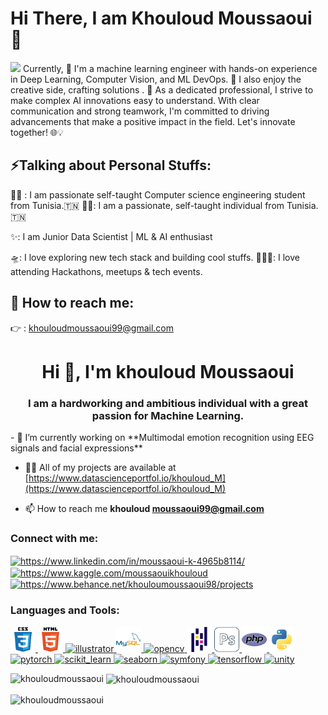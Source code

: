 <h1> Hi There, I am Khouloud Moussaoui 💫 </h1>
</h1>

<img src="https://i.pinimg.com/originals/02/49/ef/0249efe4cc8e3c20094fc2d20aa58912.gif" width="500px">
Currently, 🤖 I'm a machine learning engineer with hands-on experience in Deep Learning, Computer Vision, and ML DevOps. 🚀 I also enjoy the creative side, crafting solutions . 🤯 As a dedicated professional, I strive to make complex AI innovations easy to understand. With clear communication and strong teamwork, I'm committed to driving advancements that make a positive impact in the field. Let's innovate together! 🌐💡

## ⚡️Talking about Personal Stuffs:

👩‍💻 : I am passionate self-taught Computer science engineering student from Tunisia.🇹🇳
👩‍💻: I am a passionate, self-taught individual from Tunisia.🇹🇳

✨: I am Junior Data Scientist | ML & AI enthusiast

🛸: I love exploring new tech stack and building cool stuffs.
🙋🏼‍♀️: I love attending Hackathons, meetups & tech events.

## 💌 How to reach me:
👉 : khouloudmoussaoui99@gmail.com




<h1 align="center">Hi 👋, I'm khouloud Moussaoui</h1>
<h3 align="center">I am a hardworking and ambitious individual with a great passion for Machine Learning.</h3>
- 🔭 I’m currently working on **Multimodal emotion recognition using EEG signals and facial expressions**

- 👨‍💻 All of my projects are available at [https://www.datascienceportfol.io/khouloud_M](https://www.datascienceportfol.io/khouloud_M)

- 📫 How to reach me **khouloud moussaoui99@gmail.com**

<h3 align="left">Connect with me:</h3>
<p align="left">
<a href="https://linkedin.com/in/https://www.linkedin.com/in/moussaoui-k-4965b8114/" target="blank"><img align="center" src="https://raw.githubusercontent.com/rahuldkjain/github-profile-readme-generator/master/src/images/icons/Social/linked-in-alt.svg" alt="https://www.linkedin.com/in/moussaoui-k-4965b8114/" height="30" width="40" /></a>
<a href="https://kaggle.com/https://www.kaggle.com/moussaouikhouloud" target="blank"><img align="center" src="https://raw.githubusercontent.com/rahuldkjain/github-profile-readme-generator/master/src/images/icons/Social/kaggle.svg" alt="https://www.kaggle.com/moussaouikhouloud" height="30" width="40" /></a>
<a href="https://www.behance.net/https://www.behance.net/khouloumoussaoui98/projects" target="blank"><img align="center" src="https://raw.githubusercontent.com/rahuldkjain/github-profile-readme-generator/master/src/images/icons/Social/behance.svg" alt="https://www.behance.net/khouloumoussaoui98/projects" height="30" width="40" /></a>
</p>

<h3 align="left">Languages and Tools:</h3>
<p align="left"> <a href="https://www.w3schools.com/css/" target="_blank" rel="noreferrer"> <img src="https://raw.githubusercontent.com/devicons/devicon/master/icons/css3/css3-original-wordmark.svg" alt="css3" width="40" height="40"/> </a> <a href="https://www.w3.org/html/" target="_blank" rel="noreferrer"> <img src="https://raw.githubusercontent.com/devicons/devicon/master/icons/html5/html5-original-wordmark.svg" alt="html5" width="40" height="40"/> </a> <a href="https://www.adobe.com/in/products/illustrator.html" target="_blank" rel="noreferrer"> <img src="https://www.vectorlogo.zone/logos/adobe_illustrator/adobe_illustrator-icon.svg" alt="illustrator" width="40" height="40"/> </a> <a href="https://www.mysql.com/" target="_blank" rel="noreferrer"> <img src="https://raw.githubusercontent.com/devicons/devicon/master/icons/mysql/mysql-original-wordmark.svg" alt="mysql" width="40" height="40"/> </a> <a href="https://opencv.org/" target="_blank" rel="noreferrer"> <img src="https://www.vectorlogo.zone/logos/opencv/opencv-icon.svg" alt="opencv" width="40" height="40"/> </a> <a href="https://pandas.pydata.org/" target="_blank" rel="noreferrer"> <img src="https://raw.githubusercontent.com/devicons/devicon/2ae2a900d2f041da66e950e4d48052658d850630/icons/pandas/pandas-original.svg" alt="pandas" width="40" height="40"/> </a> <a href="https://www.photoshop.com/en" target="_blank" rel="noreferrer"> <img src="https://raw.githubusercontent.com/devicons/devicon/master/icons/photoshop/photoshop-line.svg" alt="photoshop" width="40" height="40"/> </a> <a href="https://www.php.net" target="_blank" rel="noreferrer"> <img src="https://raw.githubusercontent.com/devicons/devicon/master/icons/php/php-original.svg" alt="php" width="40" height="40"/> </a> <a href="https://www.python.org" target="_blank" rel="noreferrer"> <img src="https://raw.githubusercontent.com/devicons/devicon/master/icons/python/python-original.svg" alt="python" width="40" height="40"/> </a> <a href="https://pytorch.org/" target="_blank" rel="noreferrer"> <img src="https://www.vectorlogo.zone/logos/pytorch/pytorch-icon.svg" alt="pytorch" width="40" height="40"/> </a> <a href="https://scikit-learn.org/" target="_blank" rel="noreferrer"> <img src="https://upload.wikimedia.org/wikipedia/commons/0/05/Scikit_learn_logo_small.svg" alt="scikit_learn" width="40" height="40"/> </a> <a href="https://seaborn.pydata.org/" target="_blank" rel="noreferrer"> <img src="https://seaborn.pydata.org/_images/logo-mark-lightbg.svg" alt="seaborn" width="40" height="40"/> </a> <a href="https://symfony.com" target="_blank" rel="noreferrer"> <img src="https://symfony.com/logos/symfony_black_03.svg" alt="symfony" width="40" height="40"/> </a> <a href="https://www.tensorflow.org" target="_blank" rel="noreferrer"> <img src="https://www.vectorlogo.zone/logos/tensorflow/tensorflow-icon.svg" alt="tensorflow" width="40" height="40"/> </a> <a href="https://unity.com/" target="_blank" rel="noreferrer"> <img src="https://www.vectorlogo.zone/logos/unity3d/unity3d-icon.svg" alt="unity" width="40" height="40"/> </a> </p>

<p><img align="left" src="https://github-readme-stats.vercel.app/api/top-langs?username=khouloudmoussaoui&show_icons=true&locale=en&layout=compact" alt="khouloudmoussaoui" /></p>

<p>&nbsp;<img align="center" src="https://github-readme-stats.vercel.app/api?username=khouloudmoussaoui&show_icons=true&locale=en" alt="khouloudmoussaoui" /></p>

<p><img align="center" src="https://github-readme-streak-stats.herokuapp.com/?user=khouloudmoussaoui&" alt="khouloudmoussaoui" /></p>





